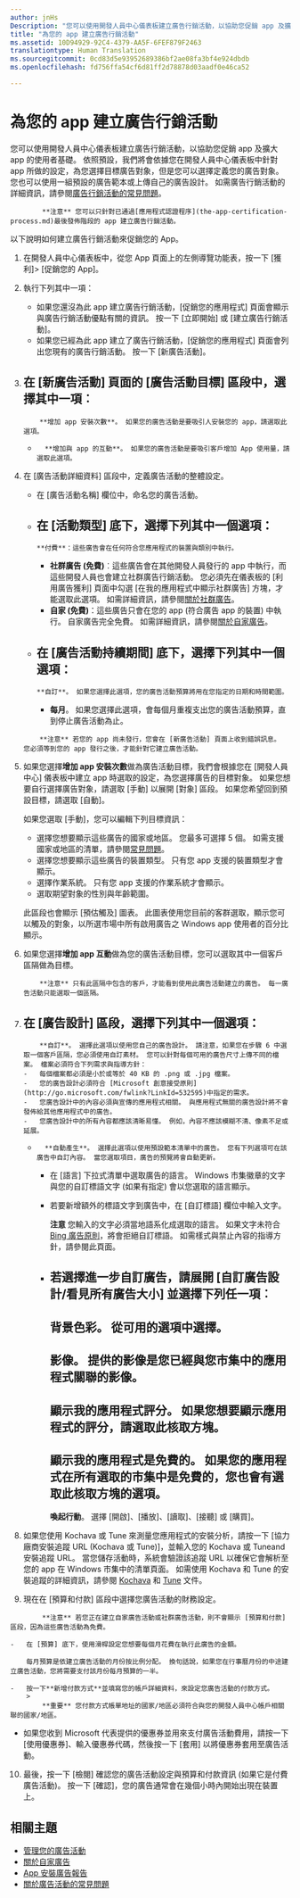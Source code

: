```yaml
---
author: jnHs
Description: "您可以使用開發人員中心儀表板建立廣告行銷活動，以協助您促銷 app 及擴大 app 的使用者基礎。"
title: "為您的 app 建立廣告行銷活動"
ms.assetid: 10D94929-92C4-4379-AA5F-6FEF879F2463
translationtype: Human Translation
ms.sourcegitcommit: 0cd83d5e93952689386bf2ae08fa3bf4e924dbdb
ms.openlocfilehash: fd756ffa54cf6d81ff2d78878d03aadf0e46ca52

---
```


# 為您的 app 建立廣告行銷活動


您可以使用開發人員中心儀表板建立廣告行銷活動，以協助您促銷 app 及擴大 app 的使用者基礎。 依照預設，我們將會依據您在開發人員中心儀表板中針對 app 所做的設定，為您選擇目標廣告對象，但是您可以選擇定義您的廣告對象。 您也可以使用一組預設的廣告範本或上傳自己的廣告設計。 如需廣告行銷活動的詳細資訊，請參閱[廣告行銷活動的常見問題](common-questions.md)。

> 
            **注意** 您可以只針對已通過[應用程式認證程序](the-app-certification-process.md)最後發佈階段的 app 建立廣告行銷活動。

以下說明如何建立廣告行銷活動來促銷您的 App。

1.  在開發人員中心儀表板中，從您 App 頁面上的左側導覽功能表，按一下 [獲利]&gt; [促銷您的 App]。
2.  執行下列其中一項：

    -   如果您還沒為此 app 建立廣告行銷活動，[促銷您的應用程式] 頁面會顯示與廣告行銷活動優點有關的資訊。 按一下 [立即開始] 或 [建立廣告行銷活動]。
    -   如果您已經為此 app 建立了廣告行銷活動，[促銷您的應用程式] 頁面會列出您現有的廣告行銷活動。 按一下 [新廣告活動]。
3.  在 [新廣告活動] 頁面的 [廣告活動目標]  區段中，選擇其中一項︰
    -   
            **增加 app 安裝次數**。 如果您的廣告活動是要吸引人安裝您的 app，請選取此選項。
    -   
            **增加與 app 的互動**。 如果您的廣告活動是要吸引客戶增加 App 使用量，請選取此選項。

4.  在 [廣告活動詳細資料] 區段中，定義廣告活動的整體設定。
    -   在 [廣告活動名稱] 欄位中，命名您的廣告活動。
    -   在 [活動類型] 底下，選擇下列其中一個選項：
        -   
            **付費**：這些廣告會在任何符合您應用程式的裝置與類別中執行。
        -   
            **社群廣告 (免費)**︰這些廣告會在其他開發人員發行的 app 中執行，而這些開發人員也會建立社群廣告行銷活動。 您必須先在儀表板的 [利用廣告獲利] 頁面中勾選 [在我的應用程式中顯示社群廣告] 方塊，才能選取此選項。 如需詳細資訊，請參閱[關於社群廣告](about-community-ads.md)。
        -   
            **自家 (免費)**：這些廣告只會在您的 app (符合廣告 app 的裝置) 中執行。 自家廣告完全免費。 如需詳細資訊，請參閱[關於自家廣告](about-house-ads.md)。
    -   在 [廣告活動持續期間] 底下，選擇下列其中一個選項：
        - 
            **自訂**。 如果您選擇此選項，您的廣告活動預算將用在您指定的日期和時間範圍。
        - 
            **每月**。 如果您選擇此選項，會每個月重複支出您的廣告活動預算，直到停止廣告活動為止。

    > 
            **注意** 若您的 app 尚未發行，您會在 [新廣告活動] 頁面上收到錯誤訊息。 您必須等到您的 app 發行之後，才能針對它建立廣告活動。

5.  如果您選擇**增加 app 安裝次數**做為廣告活動目標，我們會根據您在 [開發人員中心] 儀表板中建立 app 時選取的設定，為您選擇廣告的目標對象。 如果您想要自行選擇廣告對象，請選取 [手動] 以展開 [對象] 區段。 如果您希望回到預設目標，請選取 [自動]。

    如果您選取 [手動]，您可以編輯下列目標資訊：

    -   選擇您想要顯示這些廣告的國家或地區。 您最多可選擇 5 個。 如需支援國家或地區的清單，請參閱[常見問題](common-questions.md)。
    -   選擇您想要顯示這些廣告的裝置類型。 只有您 app 支援的裝置類型才會顯示。
    -   選擇作業系統。 只有您 app 支援的作業系統才會顯示。
    -   選取期望對象的性別與年齡範圍。

    此區段也會顯示 [預估觸及] 圖表。 此圖表使用您目前的客群選取，顯示您可以觸及的對象，以所選市場中所有啟用廣告之 Windows app 使用者的百分比顯示。

6.  如果您選擇**增加 app 互動**做為您的廣告活動目標，您可以選取其中一個客戶區隔做為目標。

    > 
            **注意** 只有此區隔中包含的客戶，才能看到使用此廣告活動建立的廣告。 每一廣告活動只能選取一個區隔。


7.  在 [廣告設計] 區段，選擇下列其中一個選項：
    -   
            **自訂**。 選擇此選項以使用您自己的廣告設計。 請注意，如果您在步驟 6 中選取一個客戶區隔，您必須使用自訂素材。 您可以針對每個可用的廣告尺寸上傳不同的檔案。 檔案必須符合下列需求與指導方針：
        -   每個檔案都必須是小於或等於 40 KB 的 .png 或 .jpg 檔案。
        -   您的廣告設計必須符合 [Microsoft 創意接受原則](http://go.microsoft.com/fwlink?LinkId=532595)中指定的需求。
        -   您廣告設計中的內容必須與宣傳的應用程式相關。 與應用程式無關的廣告設計將不會發佈給其他應用程式中的廣告。
        -   您廣告設計中的所有內容都應該清晰易懂。 例如，內容不應該模糊不清、像素不足或延展。
    -   
            **自動產生**。 選擇此選項以使用預設範本清單中的廣告。 您有下列選項可在該廣告中自訂內容。 當您選取項目，廣告的預覽將會自動更新。
        -   在 [語言] 下拉式清單中選取廣告的語言。 Windows 市集徽章的文字與您的自訂標語文字 (如果有指定) 會以您選取的語言顯示。
        -   若要新增額外的標語文字到廣告中，在 [自訂標語] 欄位中輸入文字。
            > 
            **注意** 您輸入的文字必須當地語系化成選取的語言。 如果文字未符合 [Bing 廣告原則](http://go.microsoft.com/fwlink?LinkId=398341)，將會拒絕自訂標語。 如需樣式與禁止內容的指導方針，請參閱此頁面。

        -   若選擇進一步自訂廣告，請展開 [自訂廣告設計/看見所有廣告大小] 並選擇下列任一項︰
            - 
            **背景色彩**。 從可用的選項中選擇。
            - 
            **影像**。 提供的影像是您已經與您市集中的應用程式關聯的影像。
            - 
            **顯示我的應用程式評分**。 如果您想要顯示應用程式的評分，請選取此核取方塊。
            - 
            **顯示我的應用程式是免費的**。 如果您的應用程式在所有選取的市集中是免費的，您也會有選取此核取方塊的選項。
            - 
            **喚起行動**。 選擇 [開啟]、[播放]、[讀取]、[接聽] 或 [購買]。


8. 如果您使用 Kochava 或 Tune 來測量您應用程式的安裝分析，請按一下 [協力廠商安裝追蹤 URL (Kochava 或 Tune)]，並輸入您的 Kochava 或 Tuneand 安裝追蹤 URL。 當您儲存活動時，系統會驗證該追蹤 URL 以確保它會解析至您的 app 在 Windows 市集中的清單頁面。 如需使用 Kochava 和 Tune 的安裝追蹤的詳細資訊，請參閱 [Kochava](http://support.kochava.com/) 和 [Tune](https://help.tune.com/) 文件。

9.  現在在 [預算和付款] 區段中選擇您廣告活動的財務設定。
   > 
            **注意** 若您正在建立自家廣告活動或社群廣告活動，則不會顯示 [預算和付款] 區段，因為這些廣告活動為免費。

    -   在 [預算] 底下，使用滑桿設定您想要每個月花費在執行此廣告的金額。

        每月預算是依建立廣告活動的月份按比例分配。 換句話說，如果您在行事曆月份的中途建立廣告活動，您將需要支付該月份每月預算的一半。

    -   按一下**新增付款方式**並填寫您的帳戶詳細資料，來設定您廣告活動的付款方式。
        > 
            **重要** 您付款方式帳單地址的國家/地區必須符合與您的開發人員中心帳戶相關聯的國家/地區。
- 如果您收到 Microsoft 代表提供的優惠券並用來支付廣告活動費用，請按一下 [使用優惠券]、輸入優惠券代碼，然後按一下 [套用] 以將優惠券套用至廣告活動。

10.  最後，按一下 [檢閱] 確認您的廣告活動設定與預算和付款資訊 (如果它是付費廣告活動)。 按一下 [確認]，您的廣告通常會在幾個小時內開始出現在裝置上。

## 相關主題

* [管理您的廣告活動](managing-your-ad-campaign.md)
* [關於自家廣告](about-house-ads.md)
* [App 安裝廣告報告](app-install-ads-reports.md)
* [關於廣告活動的常見問題](common-questions.md)
 

 



<!--HONumber=Nov16_HO1-->


